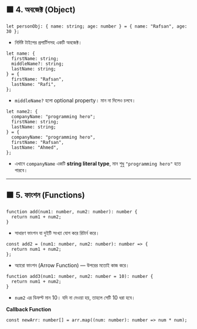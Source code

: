 ## 🟩 **4. অবজেক্ট (Object)**

```tsx
let personObj: { name: string; age: number } = { name: "Rafsan", age: 30 };
```

- নির্দিষ্ট টাইপের প্রপার্টিসসহ একটি অবজেক্ট।

```tsx
let name: {
  firstName: string;
  middleName?: string;
  lastName: string;
} = {
  firstName: "Rafsan",
  lastName: "Rafi",
};
```

- `middleName?` হলো optional property। মান না দিলেও চলবে।

```tsx
let name2: {
  companyName: "programming hero";
  firstName: string;
  lastName: string;
} = {
  companyName: "programming hero",
  firstName: "Rafsan",
  lastName: "Ahmed",
};
```

- এখানে `companyName` একটি **string literal type**, মান শুধু `"programming hero"` হতে পারবে।

---

## 🟩 **5. ফাংশন (Functions)**

```tsx
function add(num1: number, num2: number): number {
  return num1 + num2;
}
```

- সাধারণ ফাংশন যা দুইটি সংখ্যা যোগ করে রিটার্ন করে।

```tsx
const add2 = (num1: number, num2: number): number => {
  return num1 + num2;
};
```

- অ্যারো ফাংশন (Arrow Function) — উপরের মতোই কাজ করে।

```tsx
function add3(num1: number, num2: number = 10): number {
  return num1 + num2;
}
```

- `num2` এর ডিফল্ট মান 10। যদি না দেওয়া হয়, তাহলে সেটি 10 ধরা হবে।

**Callback Function**

```tsx
const newArr: number[] = arr.map((num: number): number => num * num);
```
